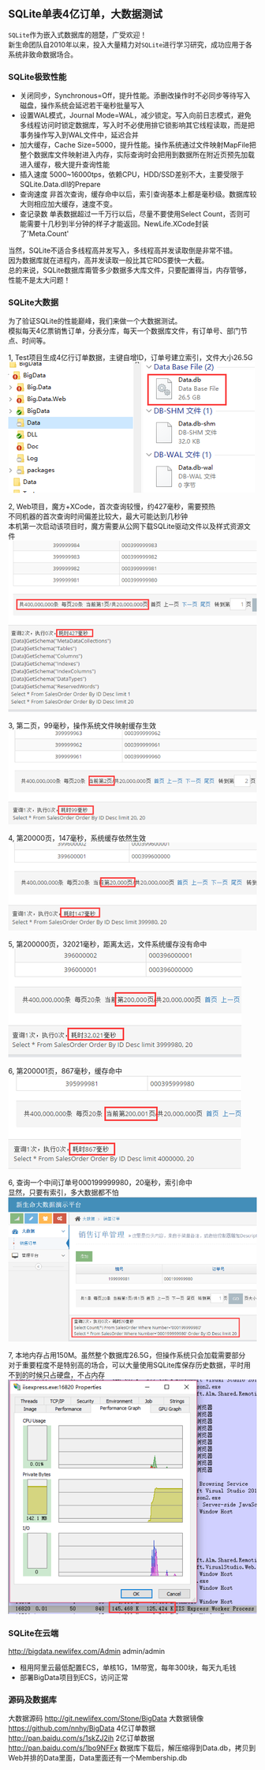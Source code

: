 ﻿## SQLite单表4亿订单，大数据测试  
`SQLite`作为嵌入式数据库的翘楚，广受欢迎！  
新生命团队自2010年以来，投入大量精力对`SQLite`进行学习研究，成功应用于各系统非致命数据场合。  

### SQLite极致性能
+ 关闭同步，Synchronous=Off，提升性能。添删改操作时不必同步等待写入磁盘，操作系统会延迟若干毫秒批量写入  
+ 设置WAL模式，Journal Mode=WAL，减少锁定。写入向前日志模式，避免多线程访问时锁定数据库，写入时不必使用排它锁影响其它线程读取，而是把事务操作写入到WAL文件中，延迟合并  
+ 加大缓存，Cache Size=5000，提升性能。操作系统通过文件映射MapFile把整个数据库文件映射进入内存，实际查询时会把用到数据所在附近页预先加载进入缓存，极大提升查询性能  
+ 插入速度 5000~16000tps，依赖CPU，HDD/SSD差别不大，主要受限于SQLite.Data.dll的Prepare  
+ 查询速度 非首次查询，缓存命中以后，索引查询基本上都是毫秒级。数据库较大则相应加大缓存，速度不变。  
+ 查记录数 单表数据超过一千万行以后，尽量不要使用Select Count，否则可能需要十几秒到半分钟的样子才能返回。NewLife.XCode封装了'Meta.Count'  

当然，SQLite不适合多线程高并发写入，多线程高并发读取倒是非常不错。  
因为数据库就在进程内，高并发读取一般比其它RDS要快一大截。  
总的来说，SQLite数据库甭管多少数据多大库文件，只要配置得当，内存管够，性能不是太大问题！  

### SQLite大数据
为了验证SQLite的性能巅峰，我们来做一个大数据测试。  
模拟每天4亿票销售订单，分表分库，每天一个数据库文件，有订单号、部门节点、时间等。  


1, Test项目生成4亿行订单数据，主键自增ID，订单号建立索引，文件大小26.5G  
![生成](Doc/0.png)

2, Web项目，魔方+XCode，首次查询较慢，约427毫秒，需要预热  
不同机器的首次查询时间偏差比较大，最大可能达到几秒钟  
本机第一次启动该项目时，魔方需要从公网下载SQLite驱动文件以及样式资源文件  
![Web](Doc/1.png)

3, 第二页，99毫秒，操作系统文件映射缓存生效  
![2](Doc/2.png)

4, 第20000页，147毫秒，系统缓存依然生效  
![20000](Doc/3.png)

5, 第200000页，32021毫秒，距离太远，文件系统缓存没有命中  
![200000](Doc/4.png)

6, 第200001页，867毫秒，缓存命中  
![200001](Doc/5.png)

6, 查询一个中间订单号000199999980，20毫秒，索引命中  
显然，只要有索引，多大数据都不怕  
![000199999980](Doc/6.png)

7, 本地内存占用150M。虽然整个数据库26.5G，但操作系统只会加载需要部分  
对于重要程度不是特别高的场合，可以大量使用SQLite库保存历史数据，平时用不到的时候只占硬盘，不占内存  
![Memory](Doc/Memory.png)

### SQLite在云端
http://bigdata.newlifex.com/Admin
admin/admin

+ 租用阿里云最低配置ECS，单核1G，1M带宽，每年300块，每天九毛钱
+ 部署BigData项目到ECS，访问正常

### 源码及数据库
大数据源码 http://git.newlifex.com/Stone/BigData
大数据镜像 https://github.com/nnhy/BigData
4亿订单数据 http://pan.baidu.com/s/1skZJ2ih
2亿订单数据 http://pan.baidu.com/s/1bo9NFFx
数据库下载后，解压缩得到Data.db，拷贝到Web并排的Data里面，Data里面还有一个Membership.db